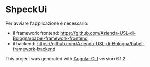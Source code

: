 # ShpeckUi

Per avviare l'applicazione è necessario:
- il framework frontend: https://github.com/Azienda-USL-di-Bologna/babel-framework-frontend
- il backend: https://github.com/Azienda-USL-di-Bologna/babel-framework-backend

This project was generated with [Angular CLI](https://github.com/angular/angular-cli) version 6.1.2.
